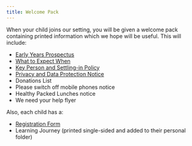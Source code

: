 ```yaml
---
title: Welcome Pack
---
```


When your child joins our setting, you will be given a welcome pack containing
printed information which we hope will be useful. This will include:

* [Early Years Prospectus](http://newsteadpreschool.org.uk/prospectus/printable.html)
* [What to Expect When](http://www.foundationyears.org.uk/files/2015/04/4Children_ParentsGuide_2015_FINAL_WEBv2.pdf)
* [Key Person and Settling-in Policy](http://newsteadpreschool.org.uk/policies/key_person.printable.html)
* [Privacy and Data Protection Notice](http://newsteadpreschool.org.uk/privacy_notice/printable.html)
* Donations List
* Please switch off mobile phones notice
* Healthy Packed Lunches notice
* We need your help flyer

Also, each child has a:

* [Registration Form](/forms/2013-06-10-Newstead_Registration_Form.pdf)
* Learning Journey (printed single-sided and added to their personal folder)
